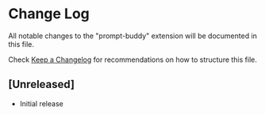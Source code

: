 # Change Log

All notable changes to the "prompt-buddy" extension will be documented in this file.

Check [Keep a Changelog](http://keepachangelog.com/) for recommendations on how to structure this file.

## [Unreleased]

- Initial release